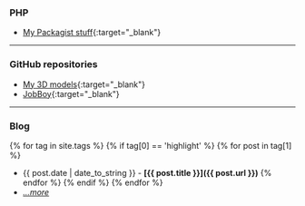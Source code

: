 ### PHP

- [My Packagist stuff](https://packagist.org/packages/dansan/){:target="_blank"}

---

### GitHub repositories

- [My 3D models](https://github.com/danielsan80?utf8=%E2%9C%93&tab=repositories&q=topic%3A3dprint){:target="_blank"}
- [JobBoy](https://github.com/danielsan80?utf8=%E2%9C%93&tab=repositories&q=topic%3Ajobboy){:target="_blank"}


---

### Blog

{% for tag in site.tags %}
{% if tag[0] == 'highlight' %}
{% for post in tag[1] %}
- {{ post.date | date_to_string }} - **[{{ post.title }}]({{ post.url }})** 
{% endfor %}
{% endif %}
{% endfor %}
- *[...more](/blog/index.md)*

